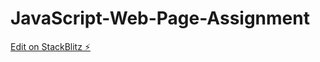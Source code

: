 # JavaScript-Web-Page-Assignment

[Edit on StackBlitz ⚡️](https://stackblitz.com/edit/web-platform-eqarma)